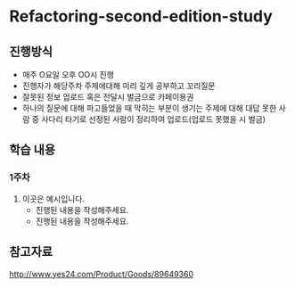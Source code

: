 # Refactoring-second-edition-study

## 진행방식

- 매주 O요일 오후 OO시 진행
- 진행자가 해당주차 주제에대해 미리 깊게 공부하고 꼬리질문
- 잘못된 정보 업로드 혹은 전달시 벌금으로 카페이용권
- 하나의 질문에 대해 파고들었을 때 막히는 부분이 생기는 주제에 대해 대답 못한 사람 중 사다리 타기로 선정된 사람이 정리하여 업로드(업로드 못했을 시 벌금)

## 학습 내용

### 1주차

 1. 이곳은 예시입니다.
    - 진행된 내용을 작성해주세요.
    - 진행된 내용을 작성해주세요.
   
## 참고자료
http://www.yes24.com/Product/Goods/89649360

